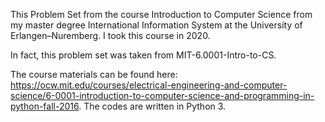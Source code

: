 This Problem Set from the course Introduction to Computer Science from my master degree International Information System at the University of Erlangen–Nuremberg. I took this course in 2020.

In fact, this problem set was taken from MIT-6.0001-Intro-to-CS.

The course materials can be found here: https://ocw.mit.edu/courses/electrical-engineering-and-computer-science/6-0001-introduction-to-computer-science-and-programming-in-python-fall-2016.
The codes are written in Python 3.
